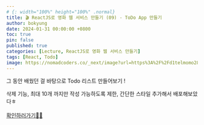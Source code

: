 ```yaml
---
# {: width="100%" height="100%" .normal}
title: 🎬 ReactJS로 영화 웹 서비스 만들기 (09) - ToDo App 만들기
author: bokyung
date: 2024-01-31 00:00:00 +0800
toc: true
pin: false
published: true
categories: [Lecture, ReactJS로 영화 웹 서비스 만들기]
tags: [React, Todo]
image: https://nomadcoders.co/_next/image?url=https%3A%2F%2Fd1telmomo28umc.cloudfront.net%2Fmedia%2Fpublic%2Fthumbnails%2Freact-for-beginners.jpeg&w=1920&q=75
---
```


그 동안 배웠던 걸 바탕으로 Todo 리스트 만들어보기 !
<br>

삭제 기능, 최대 10개 까지만 작성 가능하도록 제한, 간단한 스타일 추가해서 배포해보았다ㅎ<br><br>
[확인하러가기💨💨](https://bokyung39.github.io/React-Todo/)
